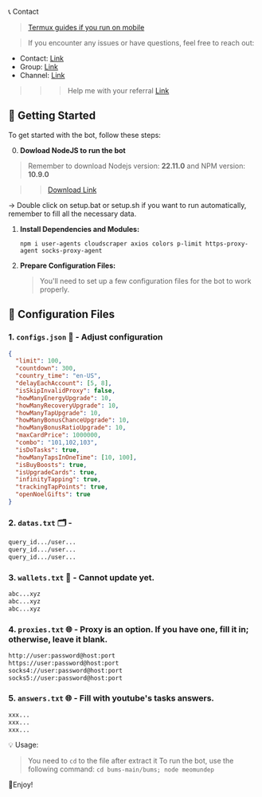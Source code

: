📞 Contact

> [Termux guides if you run on mobile](https://github.com/MeoMunDep/Guides-for-using-my-script-on-termux.)


> If you encounter any issues or have questions, feel free to reach out:

- Contact: [Link](t.me/MeoMunDep)
- Group: [Link](t.me/KeoAirDropFreeNe)
- Channel: [Link](t.me/KeoAirDropFreeNee)

> > > Help me with your referral [Link](https://t.me/bums/app?startapp=ref_OVMEplvN-go_ganginfo_1854937255193260033
)

## 🚀 Getting Started

To get started with the bot, follow these steps:

0. **Dowload NodeJS to run the bot**
> Remember to download Nodejs version: **22.11.0** and NPM version: **10.9.0**

> > [Download Link](https://t.me/KeoAirDropFreeNe/257/1462)

-> Double click on setup.bat or setup.sh if you want to run automatically, remember to fill all the necessary data.

1. **Install Dependencies and Modules:**

   ```
   npm i user-agents cloudscraper axios colors p-limit https-proxy-agent socks-proxy-agent
   ```

2. **Prepare Configuration Files:**

   > You'll need to set up a few configuration files for the bot to work properly.

## 📁 Configuration Files

### 1. `configs.json` 📜 - Adjust configuration

```json
{
  "limit": 100,
  "countdown": 300,
  "country_time": "en-US",
  "delayEachAccount": [5, 8],
  "isSkipInvalidProxy": false,
  "howManyEnergyUpgrade": 10,
  "howManyRecoveryUpgrade": 10,
  "howManyTapUpgrade": 10,
  "howManyBonusChanceUpgrade": 10,
  "howManyBonusRatioUpgrade": 10,
  "maxCardPrice": 1000000,
  "combo": "101,102,103",
  "isDoTasks": true,
  "howManyTapsInOneTime": [10, 100],
  "isBuyBoosts": true,
  "isUpgradeCards": true,
  "infinityTapping": true,
  "trackingTapPoints": true,
  "openNoelGifts": true
}

```

### 2. `datas.txt` 🗂️ -

```txt
query_id.../user...
query_id.../user...
query_id.../user...
```

### 3. `wallets.txt` 💼 - Cannot update yet.

```txt - wallet address
abc...xyz
abc...xyz
abc...xyz
```

### 4. `proxies.txt` 🌐 - Proxy is an option. If you have one, fill it in; otherwise, leave it blank.

```txt
http://user:password@host:port
https://user:password@host:port
socks4://user:password@host:port
socks5://user:password@host:port
```

### 5. `answers.txt` 🌐 - Fill with youtube's tasks answers.

```txt
xxx...
xxx...
xxx...
```

💡 Usage:

> You need to `cd` to the file after extract it
> To run the bot, use the following command: `cd bums-main/bums; node meomundep`

🎇Enjoy!
